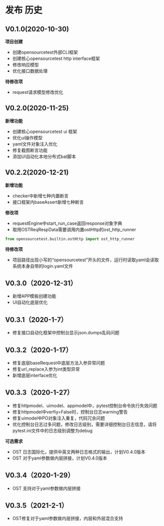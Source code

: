 # 发布 历史

## V0.1.0(2020-10-30)

**项目创建**

- 创建opensourcetest外部CLI框架
- 创建核心opensourcetest http interface框架
- 修改响应模型
- 优化接口数据处理

**待修改项**

- request请求模型修改优化

## V0.2.0(2020-11-25)

**新增功能**

- 创建核心opensourcetest ui 框架
- 优化ui操作模型
- yaml文件对象注入优化
- 修复截图断言功能
- 添加UI自动化本地分布式bat脚本

## V0.2.2(2020-12-21)

**新增功能**

- checker中新增七种内置断言
- 接口框架内baseAssert新增七种断言

**修改项**

- requestEngine中start_run_case返回response对象字典
- 取用OSTReqRespData需要调用内置ostHttp的ost_http_runner

~~~python
from opensourcetest.builtin.ostHttp import ost_http_runner
~~~

**待修改项**

- 项目路径出现小写的“opensourcetest”开头的文件，运行时读取yaml会读取系统本身自带的login.yaml文件

## V0.3.0（2020-12-31）

- 新增APP模板创建功能
- UI自动化底层优化

## V0.3.1（2020-1-7）

- 修复接口自动化框架中控制台显示json.dumps乱码问题

## V0.3.2（2020-1-17）

- 修复底层baseRequest中底层方法入参异常问题
- 修复url_replace入参为int类型异常
- 新增底层interface优化

## V0.3.3（2020-1-27）

- 修复httpmodel、uimodel、appmodel中，pytest控制台命令执行失效问题
- 修复httpmodel中verfiy=False时，控制台日志warning警告
- 修复uimodel中PO对象注入重复，代码冗余问题
- 优化控制台日志过多问题，修改日志级别，需要详细控制台日志信息，请将pytest.ini文件中的日志级别调整为debug

**可选需求**

- OST 日志国际化，提供中英文两种日志格式的输出，计划V0.4.0版本
- OST 对于yaml参数做内层拼接，计划V0.4.0版本

## V0.3.4（2020-1-29）

- OST 支持对于yaml参数做内层拼接

## V0.3.5（2021-2-1）

- OST修复对于yaml参数做内层拼接，内层和外层混合支持

